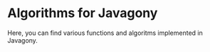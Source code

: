 # Algorithms for Javagony

Here, you can find various functions and algoritms implemented in Javagony.

